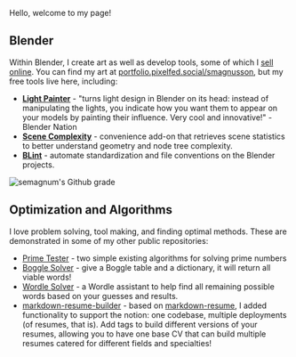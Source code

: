 Hello, welcome to my page!

## Blender

Within Blender, I create art as well as develop tools, some of which I [sell online](https://superhivemarket.com/products/nview-v3?ref=2870). You can find my art at [portfolio.pixelfed.social/smagnusson](https://portfolio.pixelfed.social/smagnusson), but my free tools live here, including:

- **[Light Painter](/light-painter/)** - "turns light design in Blender on its head: instead of manipulating the lights, you indicate how you want them to appear on your models by painting their influence. Very cool and innovative!" - Blender Nation
- **[Scene Complexity](https://github.com/semagnum/blender-scene-complexity)** - convenience add-on that retrieves scene statistics to better understand geometry and node tree complexity.
- **[BLint](/blint/)** - automate standardization and file conventions on the Blender projects.

![semagnum's Github grade](https://github-readme-stats.zohan.tech/api?username=semagnum&show_icons=true&count_private=true)

## Optimization and Algorithms

I love problem solving, tool making, and finding optimal methods. These are demonstrated in some of my other public repositories:

- [Prime Tester](https://github.com/semagnum/prime-tester) - two simple existing algorithms for solving prime numbers
- [Boggle Solver](https://github.com/semagnum/boggle-solver) - give a Boggle table and a dictionary, it will return all viable words!
- [Wordle Solver](https://github.com/semagnum/wordle_solver) - a Wordle assistant to help find all remaining possible words based on your guesses and results.
- [markdown-resume-builder](https://github.com/semagnum/markdown-resume-builder) - based on [markdown-resume](https://github.com/vidluther/markdown-resume), I added functionality to support the notion: one codebase, multiple deployments (of resumes, that is). Add tags to build different versions of your resumes, allowing you to have one base CV that can build multiple resumes catered for different fields and specialties!
